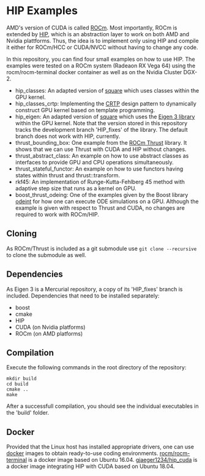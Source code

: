 # HIP Examples

AMD's version of CUDA is called [ROCm](https://github.com/RadeonOpenCompute/ROCm). 
Most importantly, ROCm is extended by [HIP](https://github.com/ROCm-Developer-Tools/HIP), which is an abstraction layer to work on both AMD and Nvidia plattforms.
Thus, the idea is to implement only using HIP and compile it either for ROCm/HCC or CUDA/NVCC without having to change any code.

In this repository, you can find four small examples on how to use HIP. The examples were tested on a ROCm system (Radeaon RX Vega 64) using the rocm/rocm-terminal docker container as well as on the Nvidia Cluster DGX-2.

* hip_classes: An adapted version of [square](https://github.com/ROCm-Developer-Tools/HIP/tree/master/samples/0_Intro/square) which uses classes within the GPU kernel.
* hip_classes_crtp: Implementing the [CRTP](https://en.wikipedia.org/wiki/Curiously_recurring_template_pattern) design pattern to dynamically construct GPU kernel based on template programming.
* hip_eigen: An adapted version of [square](https://github.com/ROCm-Developer-Tools/HIP/tree/master/samples/0_Intro/square) which uses the [Eigen 3 library](http://eigen.tuxfamily.org/index.php?title=Main_Page) within the GPU kernel. Note that the version stored in this repository tracks the development branch 'HIP_fixes' of the library. The default branch does not work with HIP, currently.
* thrust_bounding_box: One example from the [ROCm Thrust](https://github.com/ROCmSoftwarePlatform/Thrust/blob/master/examples/bounding_box.cu) library. It shows that we can use Thrust with CUDA and HIP without changes.
* thrust_abstract_class: An example on how to use abstract classes as interfaces to provide GPU and CPU operations simultaneously. 
* thrust_stateful_functor: An example on how to use functors having states within thrust and thrust::transform.
* rkf45: An implementation of Runge-Kutta-Fehlberg 45 method with adaptive step size that runs as a kernel on GPU.
* boost_thrust_odeing: One of the examples given by the Boost library [odeint](https://www.boost.org/doc/libs/1_71_0/libs/numeric/odeint/doc/html/boost_numeric_odeint/tutorial/using_cuda__or_openmp__tbb_______via_thrust.html) for how one can execute ODE simulations on a GPU. Although the example is given with respect to Thrust and CUDA, no changes are required to work with ROCm/HIP.

## Cloning

As ROCm/Thrust is included as a git submodule use `git clone --recursive` to clone the submodule as well.

## Dependencies

As Eigen 3 is a Mercurial repository, a copy of its 'HIP_fixes' branch is included.
Dependencies that need to be installed separately:

* boost
* cmake
* HIP
* CUDA (on Nvidia platforms)
* ROCm (on AMD platforms)

## Compilation

Execute the following commands in the root directory of the repository:

```
mkdir build
cd build
cmake ..
make
```

After a successfull compilation, you should see the individual executables in the 'build' folder.

## Docker

Provided that the Linux host has installed appropriate drivers, one can use [docker](https://docs.docker.com/) images to obtain ready-to-use coding environments.
[rocm/rocm-terminal](https://hub.docker.com/r/rocm/rocm-terminal) is a docker image based on Ubuntu 16.04.
[gjaeger1234/hip_cuda](https://hub.docker.com/r/gjaeger1234/hip_cuda) is a docker image integrating HIP with CUDA based on Ubuntu 18.04.
